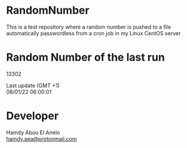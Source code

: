 # RandomNumber    
This is a test repository where a random number is pushed to a file automatically passwordless from a cron job in my Linux CentOS server    
# Random Number of the last run   
13302
      
Last update (GMT +1)    
08/01/22 06:00:01
# Developer    
Hamdy Abou El Anein   
hamdy.aea@protonmail.com
